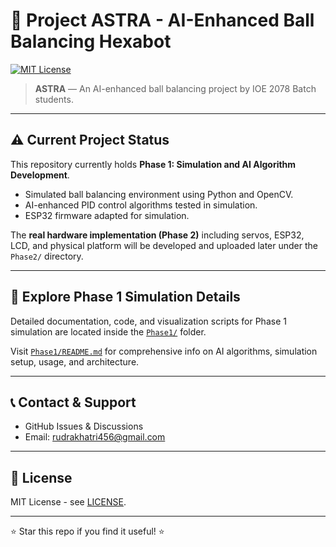 # 🚀 Project ASTRA - AI-Enhanced Ball Balancing Hexabot

[![MIT License](https://img.shields.io/badge/License-MIT-green.svg)](https://choosealicense.com/licenses/mit/)

> **ASTRA** — An AI-enhanced ball balancing project by IOE 2078 Batch students.

---

## ⚠️ Current Project Status

This repository currently holds **Phase 1: Simulation and AI Algorithm Development**.

- Simulated ball balancing environment using Python and OpenCV.
- AI-enhanced PID control algorithms tested in simulation.
- ESP32 firmware adapted for simulation.

The **real hardware implementation (Phase 2)** including servos, ESP32, LCD, and physical platform will be developed and uploaded later under the `Phase2/` directory.

---

## 📂 Explore Phase 1 Simulation Details

Detailed documentation, code, and visualization scripts for Phase 1 simulation are located inside the [`Phase1/`](./Phase1) folder.

Visit [`Phase1/README.md`](./Phase1/README.md) for comprehensive info on AI algorithms, simulation setup, usage, and architecture.

---

## 📞 Contact & Support

- GitHub Issues & Discussions
- Email: rudrakhatri456@gmail.com

---

## 📜 License

MIT License - see [LICENSE](LICENSE).

---

⭐ Star this repo if you find it useful! ⭐
